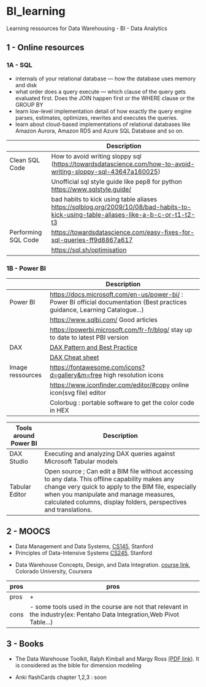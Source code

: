 # BI_learning
Learning ressources for Data Warehousing - BI - Data Analytics 


## 1 - Online resources


### 1A - SQL 
 	
* internals of your relational database — how the database uses memory and disk
* what order does a query execute — which clause of the query gets evaluated first. Does the JOIN happen first or the WHERE clause or the GROUP BY
* learn low-level implementation detail of how exactly the query engine parses, estimates, optimizes, rewrites and executes the queries.
* learn about cloud-based implementations of relational databases like Amazon Aurora, Amazon RDS and Azure SQL Database and so on.

|   | Description |
|---------|--------------------------------------------------------------------------------------------------------------|
|Clean SQL Code|How to avoid writing sloppy sql (https://towardsdatascience.com/how-to-avoid-writing-sloppy-sql-43647a160025)|
|   |Unofficial sql style guide like pep8 for python https://www.sqlstyle.guide/ |
|   |bad habits to kick using table aliases  https://sqlblog.org/2009/10/08/bad-habits-to-kick-using-table-aliases-like-a-b-c-or-t1-t2-t3|
|Performing SQL Code| https://towardsdatascience.com/easy-fixes-for-sql-queries-ff9d8867a617|
|   | https://sql.sh/optimisation|


### 1B - Power BI

|   | Description |
|---------|--------------------------------------------------------------------------------------------------------------|
| Power BI  | https://docs.microsoft.com/en-us/power-bi/ : Power BI official documentation (Best practices guidance, Learning Catalogue...)| 
| | https://www.sqlbi.com/ Good articles |
| 		   |https://powerbi.microsoft.com/fr-fr/blog/ stay up to date to latest PBI version |
| DAX | [DAX Pattern and Best Practice](https://www.daxpatterns.com/patterns/?ver=excel-2010-2013) |
||[DAX Cheat sheet](https://pragmaticworks.com/portfolio/dax-cheat-sheet/) 	|
|Image ressources | https://fontawesome.com/icons?d=gallery&m=free high resolution icons|
| 		   |https://www.iconfinder.com/editor/#copy online icon(svg file) editor|
||Colorbug : portable software to get the color code in HEX|

|  Tools around Power BI | Description |
|---------|--------------------------------------------------------------------------------------------------------------|
| DAX Studio| Executing and analyzing DAX queries against Microsoft Tabular models|
| Tabular Editor|	Open source ; Can edit a BIM file without accessing to any data. This offline capability makes any change very quick to apply to the BIM file, especially when you manipulate and manage measures, calculated columns, display folders, perspectives and translations.|



## 2 - MOOCS
* Data Management and Data Systems, [CS145](https://cs145-fa19.github.io/#), Stanford
* Principles of Data-Intensive Systems [CS245](http://web.stanford.edu/class/cs245/#), Stanford


- Data Warehouse Concepts, Design, and Data Integration.  [course link](https://www.coursera.org/learn/dwdesign/home/welcome), 
Colorado University, Coursera

|pros|pros|
|---------|--------------------------------------------------------------------------------------------------------------|
|pros|+ |
|cons|- some tools used in the course are not that relevant in the industry(ex: Pentaho Data Integration,Web Pivot Table...)|


	  
## 3 - Books

* The Data Warehouse Toolkit,  Ralph Kimball and Margy Ross [(PDF link)](http://aatinegar.com/wp-content/uploads/2016/05/Kimball_The-Data-Warehouse-Toolkit-3rd-Edition.pdf). 
It is considered as the bible for dimension modeling

* Anki flashCards chapter 1,2,3 : soon 
